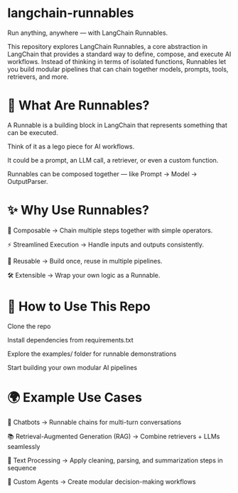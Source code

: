 # langchain-runnables
Run anything, anywhere — with LangChain Runnables.

This repository explores LangChain Runnables, a core abstraction in LangChain that provides a standard way to define, compose, and execute AI workflows. Instead of thinking in terms of isolated functions, Runnables let you build modular pipelines that can chain together models, prompts, tools, retrievers, and more.

# 🌟 What Are Runnables?

A Runnable is a building block in LangChain that represents something that can be executed.

Think of it as a lego piece for AI workflows.

It could be a prompt, an LLM call, a retriever, or even a custom function.

Runnables can be composed together — like Prompt → Model → OutputParser.

# ✨ Why Use Runnables?

🔗 Composable → Chain multiple steps together with simple operators.

⚡ Streamlined Execution → Handle inputs and outputs consistently.

🔄 Reusable → Build once, reuse in multiple pipelines.

🛠 Extensible → Wrap your own logic as a Runnable.

# 🚀 How to Use This Repo

Clone the repo

Install dependencies from requirements.txt

Explore the examples/ folder for runnable demonstrations

Start building your own modular AI pipelines

# 🌍 Example Use Cases

🤖 Chatbots → Runnable chains for multi-turn conversations

📚 Retrieval-Augmented Generation (RAG) → Combine retrievers + LLMs seamlessly

📝 Text Processing → Apply cleaning, parsing, and summarization steps in sequence

🎯 Custom Agents → Create modular decision-making workflows
